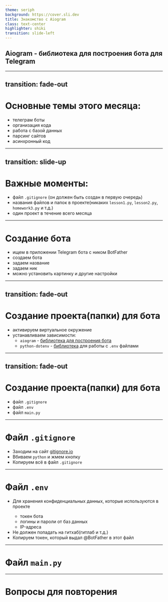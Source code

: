 ```yaml
---
theme: seriph
background: https://cover.sli.dev
title: Знакомство с Aiogram
class: text-center
highlighter: shiki
transition: slide-left
---
```


## Aiogram - библиотека для построения бота для Telegram

---
transition: fade-out
---

# Основные темы этого месяца:

<v-clicks>

- телеграм боты
- организация кода
- работа с базой данных
- парсинг сайтов
- асинхронный код

</v-clicks>

---
transition: slide-up
---

# Важные моменты:

<v-clicks>

- файл `.gitignore` (он должен быть создан в первую очередь)
- названия файлов и папок в проекте(никаких `lesson1.py`, `lesson2.py`, `homework3.py` и т.д.)
- один проект в течение всего месяца

</v-clicks>

---

# Создание бота

<div>
    <ul>
        <li v-click>ищем в приложении Telegram бота с ником BotFather</li>
        <li v-click>создаем бота</li>
        <li v-click>задаем название</li>
        <li v-click>задаем ник</li>
        <li v-click>можно установить картинку и другие настройки</li>
    </ul>
</div>

---
transition: fade-out
---

# Создание проекта(папки) для бота

<v-clicks depth="2">

- активируем виртуальное окружение
- устанавливаем зависимости:
  - `aiogram` - [библиотека для построения бота](https://docs.aiogram.dev/en/latest/)
  - `python-dotenv` - [библиотека](https://pypi.org/project/python-dotenv/) для работы с `.env` файлами

</v-clicks>


---
transition: fade-out
---

# Создание проекта(папки) для бота

- файл `.gitignore`
- файл `.env`
- файл `main.py`

---

# Файл `.gitignore`

- Заходим на сайт [gitignore.io](https://www.gitignore.io/)
- Вбиваем `python` и жмем кнопку
- Копируем всё в файл `.gitignore`

---

# Файл `.env`

<ul>
    <li v-click>Для хранения <span v-mark="{ at: 6, color: 'yellow', type: 'highlight' }">конфиденциальных</span> данных, которые используются в проекте</li>
        <ul class="ml-8 list-disc">
            <li v-click>токен бота</li>
            <li v-click>логины и пароли от баз данных</li>
            <li v-click>IP-адреса</li>
        </ul>
    <li v-click><span v-mark="{ at: 6, color: 'red', type: 'circle' }">Не должен попадать</span> на гитхаб(гитлаб и т.д.)</li>
    <li v-click="'+2'">Копируем токен, который выдал @BotFather в этот файл</li>
</ul>

---

# Файл `main.py`

<hidden-todo
    :todos="[
        'Обработчик всех сообщений бота',
        'Обработчик команды `/start`',
    ]"
/>

---

# Вопросы для повторения

<Questions
:questions="[
        {
            q: 'Что такое бот в Telegram?',
            a: [
                'Асинхронный код',
                'Библиотека',
                'Специальный аккаунт, которого можно запрограммировать для взаимодействия с другими пользователями',
                'Не знаю'
            ],
            correct: 2
        },
        {
            q: 'Что из нижеперечисленного является командой для бота?',
            a: [
                'Кнопка',
                'Сообщения, начинающиеся с \'/\', пример: \'/start\' или \'/help\'',
                'Любые сообщения',
                'Не знаю'
            ],
            correct: 1
        },
        {
            q: 'Для чего нужен токен для телеграм бота?',
            a: [
                'Он не нужен',
                'Для работы с базами данных',
                'Это как \'логин-пароль\' для бота, чтобы Telegram отличал ботов между собой',
                'Не знаю'
            ],
            correct: 2
        },
        {
            q: 'Что такое aiogram?',
            a: [
                'Библиотека для построения бота',
                'Telegram бот',
                'Не знаю'
            ],
            correct: 0
        },
        {
            q: 'Что такое python-dotenv?',
            a: [
                'Бибилиотека для отправки картинок',
                'Библиотека для работы с `.env` файлами',
                'Библиотека для работы с базами данных',
                'Не знаю'
            ],
            correct: 1
        },
        {
            q: 'Для чего нужен файл `.env`?',
            a: [
                'Для работы с базами данных',
                'Для хранения конфиденциальных данных',
                'Для отправки картинок',
                'Не знаю'
            ],
            correct: 1
        },
        {
            q: 'Для чего используют декораторы в Aiogram?',
            a: [
                'Для работы с базами данных',
                'Для привязки определенных команд, сообщений и т.д. к определенным функциям',
                'Для хранения конфиденциальных данных',
                'Не знаю'
            ],
            correct: 1
        },
        {
            q: 'Что такое обработчик в Aiogram?',
            a: [
                'Это функция для обработки сообщений',
                'Это пользователь',
                'Это название бота',
                'Не знаю'
            ],
            correct: 0
        },
        {
            q: 'Что такое диспетчер в Aiogram?',
            a: [
                'Это функция для обработки определенных сообщений',
                'То, что связывает входящие сообщения с обработчиками',
                'Это название бота',
                'Не знаю'
            ],
            correct: 1
        },
        {
            q: 'Как запустить бота?',
            a: [
                'await bot.polling()',
                'async dispatcher.start_polling()',
                'await dispatcher.start_polling(bot)',
                'await bot.start_polling(dispatcher)',
            ],
            correct: 2
        },
        {
            q: 'Как записать декоратор для функции, которая будет обрабатывать все сообщения?',
            a: [
                '@dp.message()',
                '@dp.message(Command(\'start\'))',
                '@dp.message(Command(\'help\'))',
                'Не знаю'
            ],
            correct: 0
        },
        {
            q: 'Как записать декоратор для функции, которая будет обрабатывать команду `/random_recipe`?',
            a: [
                '@dp.message(Command(\'start\'))',
                '@dp.message(Command(\'random_recipe\'))',
                '@dp.message()',
                'Не знаю'
            ],
            correct: 1
        },
        {
            q: 'Как из входящего сообщения(message) получить уникальный идентификатор пользователя?',
            a: [
                'message.user.id',
                'message.from_user.id',
                'message.from_user.first_name',
                'message.user_id',
                'Не знаю'
            ],
            correct: 1
        },
        {
            q: 'Как из входящего сообщения(message) получить текст этого сообщения?',
            a: [
                'message.from_user.first_name',
                'message.from_user.text',
                'message.text',
                'message.message'
            ],
            correct: 2
        },
        {
            q: 'Как сделать так, чтобы бот отправил ответ пользователю?',
            a: [
                'await message.answer(\'Привет!\')',
                'await message(\'Привет!\')',
                'await message.send(\'Привет!\')',
                'await message.message(\'Привет!\')',
            ],
            correct: 0
        }
    ]"
/>
